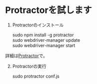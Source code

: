 # Protractorを試します

1. Protractorのインストール

    sudo npm install -g protractor  
    sudo webdriver-manager update  
    sudo webdriver-manager start  

詳細は[Protractor]で。

[Protractor]: http://www.protractortest.org/#/

2. Protractorの実行

    sudo protractor conf.js
